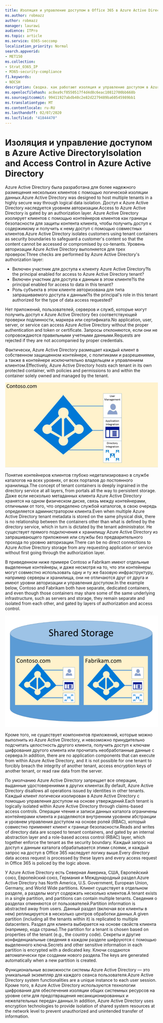 ```yaml
---
title: Изоляция и управление доступом в Office 365 в Azure Active Directory
ms.author: robmazz
author: robmazz
manager: laurawi
audience: ITPro
ms.topic: article
ms.service: O365-seccomp
localization_priority: Normal
search.appverid:
- MET150
ms.collection:
- Strat_O365_IP
- M365-security-compliance
f1.keywords:
- NOCSH
description: Сводка. как работают изоляция и управление доступом в Azure Active Directory.
ms.openlocfilehash: ac8ea9cf0550517f4d4d8c6eac10812700bb668b
ms.sourcegitcommit: 99411927abdb40c2e82d2279489ba60545989bb1
ms.translationtype: MT
ms.contentlocale: ru-RU
ms.lasthandoff: 02/07/2020
ms.locfileid: "41844470"
---
```

# <a name="isolation-and-access-control-in-azure-active-directory"></a><span data-ttu-id="5ec60-103">Изоляция и управление доступом в Azure Active Directory</span><span class="sxs-lookup"><span data-stu-id="5ec60-103">Isolation and Access Control in Azure Active Directory</span></span>

<span data-ttu-id="5ec60-104">Azure Active Directory была разработана для более надежного размещения нескольких клиентов с помощью логической изоляции данных.</span><span class="sxs-lookup"><span data-stu-id="5ec60-104">Azure Active Directory was designed to host multiple tenants in a highly secure way through logical data isolation.</span></span> <span data-ttu-id="5ec60-105">Доступ к Azure Active Directory наследуется уровнем авторизации.</span><span class="sxs-lookup"><span data-stu-id="5ec60-105">Access to Azure Active Directory is gated by an authorization layer.</span></span> <span data-ttu-id="5ec60-106">Azure Active Directory изолирует клиентов с помощью контейнеров клиентов как границы безопасности для защиты контента клиента, чтобы получить доступ к содержимому и получить к нему доступ с помощью совместных клиентов.</span><span class="sxs-lookup"><span data-stu-id="5ec60-106">Azure Active Directory isolates customers using tenant containers as security boundaries to safeguard a customer's content so that the content cannot be accessed or compromised by co-tenants.</span></span> <span data-ttu-id="5ec60-107">Уровень авторизации Azure Active Directory выполняется для трех проверок:</span><span class="sxs-lookup"><span data-stu-id="5ec60-107">Three checks are performed by Azure Active Directory's authorization layer:</span></span>

- <span data-ttu-id="5ec60-108">Включен участник для доступа к клиенту Azure Active Directory?</span><span class="sxs-lookup"><span data-stu-id="5ec60-108">Is the principal enabled for access to Azure Active Directory tenant?</span></span>
- <span data-ttu-id="5ec60-109">Включен участник для доступа к данным в этом клиенте?</span><span class="sxs-lookup"><span data-stu-id="5ec60-109">Is the principal enabled for access to data in this tenant?</span></span>
- <span data-ttu-id="5ec60-110">Роль субъекта в этом клиенте авторизована для типа запрашиваемого доступа к данным?</span><span class="sxs-lookup"><span data-stu-id="5ec60-110">Is the principal's role in this tenant authorized for the type of data access requested?</span></span>

<span data-ttu-id="5ec60-111">Нет приложений, пользователей, серверов и служб, которые могут получить доступ к Azure Active Directory без соответствующей проверки подлинности, маркера или сертификата.</span><span class="sxs-lookup"><span data-stu-id="5ec60-111">No application, user, server, or service can access Azure Active Directory without the proper authentication and token or certificate.</span></span> <span data-ttu-id="5ec60-112">Запросы отклоняются, если они не сопровождаются правильными учетными данными.</span><span class="sxs-lookup"><span data-stu-id="5ec60-112">Requests are rejected if they are not accompanied by proper credentials.</span></span>

<span data-ttu-id="5ec60-113">Фактически, Azure Active Directory размещает каждый клиент в собственном защищенном контейнере, с политиками и разрешениями, а также в контейнере исключительно владельцем и управлением клиентом.</span><span class="sxs-lookup"><span data-stu-id="5ec60-113">Effectively, Azure Active Directory hosts each tenant in its own protected container, with policies and permissions to and within the container solely owned and managed by the tenant.</span></span>
 
![Контейнер Azure](media/office-365-isolation-azure-container.png)

<span data-ttu-id="5ec60-115">Понятие контейнеров клиентов глубоко недетализировано в службе каталогов на всех уровнях, от всех порталов до постоянного хранилища.</span><span class="sxs-lookup"><span data-stu-id="5ec60-115">The concept of tenant containers is deeply ingrained in the directory service at all layers, from portals all the way to persistent storage.</span></span> <span data-ttu-id="5ec60-116">Даже если несколько метаданных клиента Azure Active Directory хранятся на одном физическом диске, связь между контейнерами, отличными от того, что определено службой каталогов, в свою очередь определяется администратором клиента.</span><span class="sxs-lookup"><span data-stu-id="5ec60-116">Even when multiple Azure Active Directory tenant metadata is stored on the same physical disk, there is no relationship between the containers other than what is defined by the directory service, which in turn is dictated by the tenant administrator.</span></span> <span data-ttu-id="5ec60-117">Не существует прямого подключения к хранилищу Azure Active Directory из запрашивающего приложения или службы без предварительного прохода по уровню авторизации.</span><span class="sxs-lookup"><span data-stu-id="5ec60-117">There can be no direct connections to Azure Active Directory storage from any requesting application or service without first going through the authorization layer.</span></span>

<span data-ttu-id="5ec60-118">В приведенном ниже примере Contoso и Fabrikam имеют отдельные выделенные контейнеры, и даже несмотря на то, что эти контейнеры могут совместно использовать одну и ту же базовую инфраструктуру, например серверы и хранилища, они не отличаются друг от друга и имеют уровни авторизации и управления доступом.</span><span class="sxs-lookup"><span data-stu-id="5ec60-118">In the example below, Contoso and Fabrikam both have separate, dedicated containers, and even though those containers may share some of the same underlying infrastructure, such as servers and storage, they remain separate and isolated from each other, and gated by layers of authorization and access control.</span></span>
 
![Выделенные контейнеры Azure](media/office-365-isolation-azure-dedicated-containers.png)

<span data-ttu-id="5ec60-120">Кроме того, не существует компонентов приложений, которые можно выполнить из Azure Active Directory, и невозможно принудительно подсчитать целостность другого клиента, получить доступ к ключам шифрования другого клиента или прочитать необработанные данные с сервера.</span><span class="sxs-lookup"><span data-stu-id="5ec60-120">In addition, there are no application components that can execute from within Azure Active Directory, and it is not possible for one tenant to forcibly breach the integrity of another tenant, access encryption keys of another tenant, or read raw data from the server.</span></span>

<span data-ttu-id="5ec60-121">По умолчанию Azure Active Directory запрещает все операции, выданные удостоверениями в других клиентах.</span><span class="sxs-lookup"><span data-stu-id="5ec60-121">By default, Azure Active Directory disallows all operations issued by identities in other tenants.</span></span> <span data-ttu-id="5ec60-122">Каждый клиент логически изолирован в Azure Active Directory с помощью управления доступом на основе утверждений.</span><span class="sxs-lookup"><span data-stu-id="5ec60-122">Each tenant is logically isolated within Azure Active Directory through claims-based access controls.</span></span> <span data-ttu-id="5ec60-123">Операции чтения и записи данных каталога ограничены контейнерами клиента и разделяются внутренним уровнем абстракции и уровнем управления доступом на основе ролей (RBAC), который совместно применяет клиент к границе безопасности.</span><span class="sxs-lookup"><span data-stu-id="5ec60-123">Reads and writes of directory data are scoped to tenant containers, and gated by an internal abstraction layer and a role-based access control (RBAC) layer, which together enforce the tenant as the security boundary.</span></span> <span data-ttu-id="5ec60-124">Каждый запрос на доступ к данным каталога обрабатывается этими слоями, и каждый запрос на доступ в Office 365 наследует логику выше.</span><span class="sxs-lookup"><span data-stu-id="5ec60-124">Every directory data access request is processed by these layers and every access request in Office 365 is policed by the logic above.</span></span>

<span data-ttu-id="5ec60-125">У Azure Active Directory есть Северная Америка, США, Европейский союз, Европейский союз, Германия и Международный раздел.</span><span class="sxs-lookup"><span data-stu-id="5ec60-125">Azure Active Directory has North America, U.S. Government, European Union, Germany, and World Wide partitions.</span></span> <span data-ttu-id="5ec60-126">Клиент существует в отдельном разделе, а разделы могут содержать несколько клиентов.</span><span class="sxs-lookup"><span data-stu-id="5ec60-126">A tenant exists in a single partition, and partitions can contain multiple tenants.</span></span> <span data-ttu-id="5ec60-127">Сведения о разделах отменяются от пользователей.</span><span class="sxs-lookup"><span data-stu-id="5ec60-127">Partition information is abstracted away from users.</span></span> <span data-ttu-id="5ec60-128">Данный раздел (включая все клиенты в нем) реплицируется в несколько центров обработки данных.</span><span class="sxs-lookup"><span data-stu-id="5ec60-128">A given partition (including all the tenants within it) is replicated to multiple datacenters.</span></span> <span data-ttu-id="5ec60-129">Раздел для клиента выбирается на основе свойств клиента (например, кода страны).</span><span class="sxs-lookup"><span data-stu-id="5ec60-129">The partition for a tenant is chosen based on properties of the tenant (e.g., the country code).</span></span> <span data-ttu-id="5ec60-130">Секреты и другие конфиденциальные сведения в каждом разделе шифруются с помощью выделенного ключа.</span><span class="sxs-lookup"><span data-stu-id="5ec60-130">Secrets and other sensitive information in each partition is encrypted with a dedicated key.</span></span> <span data-ttu-id="5ec60-131">Ключи создаются автоматически при создании нового раздела.</span><span class="sxs-lookup"><span data-stu-id="5ec60-131">The keys are generated automatically when a new partition is created.</span></span>

<span data-ttu-id="5ec60-132">Функциональные возможности системы Azure Active Directory — это уникальный экземпляр для каждого сеанса пользователя.</span><span class="sxs-lookup"><span data-stu-id="5ec60-132">Azure Active Directory system functionalities are a unique instance to each user session.</span></span> <span data-ttu-id="5ec60-133">Кроме того, в Azure Active Directory используются технологии шифрования для обеспечения изоляции общих системных ресурсов на уровне сети для предотвращения несанкционированных и нежелательных передач данных.</span><span class="sxs-lookup"><span data-stu-id="5ec60-133">In addition, Azure Active Directory uses encryption technologies to provide isolation of shared system resources at the network level to prevent unauthorized and unintended transfer of information.</span></span>
